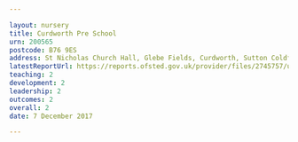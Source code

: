 ```yaml
---

layout: nursery
title: Curdworth Pre School
urn: 200565
postcode: B76 9ES
address: St Nicholas Church Hall, Glebe Fields, Curdworth, Sutton Coldfield, West Midlands, B76 9ES
latestReportUrl: https://reports.ofsted.gov.uk/provider/files/2745757/urn/200565.pdf
teaching: 2
development: 2
leadership: 2
outcomes: 2
overall: 2
date: 7 December 2017

---
```

